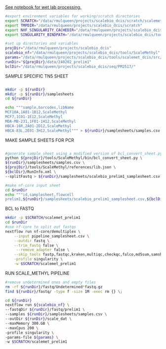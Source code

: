 [See notebook for wet lab processing.](https://mdandersonorg-my.sharepoint.com/personal/rmulqueen_mdanderson_org/_layouts/OneNote.aspx?id=%2Fpersonal%2Frmulqueen_mdanderson_org%2FDocuments%2FmetACT&wd=target%28scalebio%20sciMETv2.one%7CD3F046A2-B151-0443-938E-82A415D420EB%2F240109%20Scale%20Met%20Alpha%20Test%20Kit%7C2C45CEED-7824-7C4B-8CFC-697EE8D6A947%2F%29)


```bash
#export environment variables for working/scratch directories
export SCRATCH="/data/rmulqueen/projects/scalebio_dcis/scratch/scalemet_work"
export TMPDIR="/data/rmulqueen/projects/scalebio_dcis/scratch"
export NXF_SINGULARITY_CACHEDIR="/data/rmulqueen/projects/scalebio_dcis/singularity"
export SINGULARITY_BINDPATH="/data/rmulqueen/projects/scalebio_dcis/tools/ScaleMethyl/bin" 

#set up directories and variables
projDir="/data/rmulqueen/projects/scalebio_dcis"
scalebio_nf="/data/rmulqueen/projects/scalebio_dcis/tools/ScaleMethyl" 
params="/data/rmulqueen/projects/scalebio_dcis/tools/scalemet_dcis/src/dcis_runParams.yml"
runDir="${projDir}/data/240202_prelim1"
bclDir="/data/rmulqueen/projects/scalebio_dcis/seq/PM2517/"

```

SAMPLE SPECIFIC TN5 SHEET

```bash

mkdir -p ${runDir}
mkdir -p ${runDir}/samplesheets
cd ${runDir}

echo """sample,barcodes,libName
MCF10A,1A01-1B12,ScaleMethyl
MCF7,1C01-1E12,ScaleMethyl
MDA-MB-231,1F01-1H12,ScaleMethyl
HBCA-16R,2A01-2D12,ScaleMethyl
HBCA-83L,2E01-3H12,ScaleMethyl""" > ${runDir}/samplesheets/samples.csv

```

MAKE SAMPLE SHEETS FOR PCR

```bash

#generate sample sheet using a modified version of bcl_convert_sheet.py to allow for pcr plate specifications.
python ${projDir}/tools/ScaleMethyl/bin/bcl_convert_sheet.py \
${runDir}/samplesheets/samples.csv \
${projDir}/tools/ScaleMethyl/references/lib.json \
${bclDir}/RunInfo.xml \
--splitFastq > ${runDir}/samplesheets/scalebio_prelim1_samplesheet.csv

#make nf-core input sheet
cd $runDir
echo """id,samplesheet,flowcell
prelim1,${runDir}/samplesheets/scalebio_prelim1_samplesheet.csv,${bclDir}""" > pipeline_samplesheet.csv

```

BCL to FASTQ

```bash
mkdir -p $SCRATCH/scalemet_prelim1
cd $runDir
#use nf-core to split out fastqs
nextflow run nf-core/demultiplex \
    --input pipeline_samplesheet.csv \
    --outdir fastq \
    --trim_fastq false \
     --remove_adapter false \
    --skip_tools fastp,fastqc,kraken,multiqc,checkqc,falco,md5sum,samshee \
    -profile singularity \
    -w $SCRATCH/scalemet_prelim1

```

RUN SCALE_METHYL PIPELINE

```bash
#remove undetermined ones and empty files
rm -rf ${runDir}/fastq/Undetermined*fastq.gz
find ${runDir}/fastq/ -type f -size 1M -exec rm {} \;

cd ${runDir}
nextflow run ${scalebio_nf} \
--fastqDir ${runDir}/fastq/prelim1 \
--samples ${runDir}/samplesheets/samples.csv \
--outDir ${runDir}/scale_dat \
--maxMemory 300.GB \
--maxCpus 200 \
-profile singularity \
-params-file ${params} \
-w $SCRATCH/scalemet_prelim1


```
